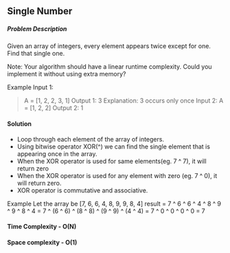## Single Number

##### Problem Description

Given an array of integers, every element appears twice except for one. Find that single one.

Note: Your algorithm should have a linear runtime complexity. Could you implement it without using extra memory?

Example 
Input 1:
>    A = [1, 2, 2, 3, 1]
Output 1:
>    3
Explanation:
>    3 occurs only once
Input 2:
>    A = [1, 2, 2]
Output 2:
>    1

#### Solution
- Loop through each element of the array of integers.
- Using bitwise operator XOR(^) we can find the single element that is appearing once in the array.
- When the XOR operator is used for same elements(eg. 7 ^ 7), it will return zero
- When the XOR operator is used for any element with zero (eg. 7 ^ 0), it will return zero.
- XOR operator is commutative and associative.

Example
Let the array be [7, 6, 6, 4, 8, 9, 9, 8, 4]
result = 7 ^ 6 ^ 6 ^ 4 ^ 8 ^ 9 ^ 9 ^ 8 ^ 4
	   = 7 ^ (6 ^ 6) ^ (8 ^ 8) ^ (9 ^ 9) ^ (4 ^ 4)
	   = 7 ^ 0 ^ 0 ^ 0 ^ 0
	   = 7

#### Time Complexity - O(N)
#### Space complexity - O(1)	